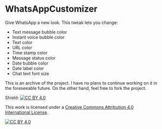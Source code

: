 # WhatsAppCustomizer

Give WhatsApp a new look. This tweak lets you change:

* Text message bubble color
* Instant voice bubble color
* Text color
* URL color
* Time stamp color
* Message status color
* Date bubble color
* Date label color
* Chat text font size

This is an archive of the project. I have no plans to continue working on it in the foreseeable future. On the other hand, feel free to fork the project.

Shield: [![CC BY 4.0][cc-by-shield]][cc-by]

This work is licensed under a [Creative Commons Attribution 4.0 International
License][cc-by].

[![CC BY 4.0][cc-by-image]][cc-by]

[cc-by]: http://creativecommons.org/licenses/by/4.0/
[cc-by-image]: https://i.creativecommons.org/l/by/4.0/88x31.png
[cc-by-shield]: https://img.shields.io/badge/License-CC%20BY%204.0-lightgrey.svg
